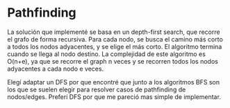 # Pathfinding
La solución que implementé se basa en un depth-first search, que recorre el grafo de forma recursiva. Para cada nodo, se busca el camino más corto a todos los nodos adyacentes, y se elige el más corto. El algoritmo termina cuando se llega al nodo destino. La complejidad de este algoritmo es O(n+e), ya que se recorre el graph n veces y se recorren todos los nodos adyacentes a cada nodo e veces.

Elegí adaptar un DFS por que encontré que junto a los algoritmos BFS son los que se suelen elegir para resolver casos de pathfinding de nodos/edges. Preferí DFS por que me pareció mas simple de implementar.

